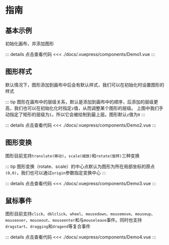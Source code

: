 # 指南

## 基本示例

初始化画布，并添加图形

<Demo1 />

::: details 点击查看代码
<<< ./docs/.vuepress/components/Demo1.vue
:::

## 图形样式

默认情况下，图形添加到画布中后会有默认样式，我们可以在初始化时设置图形的样式

<Demo2 />

::: tip
图形在画布中的层级关系，默认是添加到画布中的顺序，后添加的层级更高，我们也可以在初始化化时指定`z`值，从而调整某个图形的层级。
上图中我们手动指定了矩形的层级为`1`，所以它会被绘制到最上层。图形默认`z`值为`0`
:::

::: details 点击查看代码
<<< ./docs/.vuepress/components/Demo2.vue
:::

## 图形变换

图形目前支持`translate(移动)`，`scale(缩放)`和`rotate(旋转)`三种变换

<Demo3 />

::: tip
图形变换（rotate、scale）的中心点默认为图形为所在局部坐标的原点`(0,0)`，我们也可以通过`origin`参数指定变换中心
:::

::: details 点击查看代码
<<< ./docs/.vuepress/components/Demo3.vue
:::

## 鼠标事件

图形目前支持`click`、`dblclick`、`wheel`、`mousedown`、`mousemove`、`mouseup`、`mouseover`、`mouseout`、`mouseenter`和与`mouseleave`事件。同时也支持`dragstart`、`dragging`和`dragend`等复合事件

<Demo4 />

::: details 点击查看代码
<<< ./docs/.vuepress/components/Demo4.vue
:::
